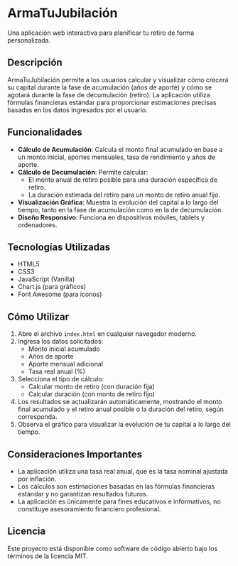 # ArmaTuJubilación

Una aplicación web interactiva para planificar tu retiro de forma personalizada.

## Descripción

ArmaTuJubilación permite a los usuarios calcular y visualizar cómo crecerá su capital durante la fase de acumulación (años de aporte) y cómo se agotará durante la fase de decumulación (retiro). La aplicación utiliza fórmulas financieras estándar para proporcionar estimaciones precisas basadas en los datos ingresados por el usuario.

## Funcionalidades

- **Cálculo de Acumulación**: Calcula el monto final acumulado en base a un monto inicial, aportes mensuales, tasa de rendimiento y años de aporte.
- **Cálculo de Decumulación**: Permite calcular:
  - El monto anual de retiro posible para una duración específica de retiro.
  - La duración estimada del retiro para un monto de retiro anual fijo.
- **Visualización Gráfica**: Muestra la evolución del capital a lo largo del tiempo, tanto en la fase de acumulación como en la de decumulación.
- **Diseño Responsivo**: Funciona en dispositivos móviles, tablets y ordenadores.

## Tecnologías Utilizadas

- HTML5
- CSS3
- JavaScript (Vanilla)
- Chart.js (para gráficos)
- Font Awesome (para íconos)


## Cómo Utilizar

1. Abre el archivo `index.html` en cualquier navegador moderno.
2. Ingresa los datos solicitados:
   - Monto inicial acumulado
   - Años de aporte
   - Aporte mensual adicional
   - Tasa real anual (%)
3. Selecciona el tipo de cálculo:
   - Calcular monto de retiro (con duración fija)
   - Calcular duración (con monto de retiro fijo)
4. Los resultados se actualizarán automáticamente, mostrando el monto final acumulado y el retiro anual posible o la duración del retiro, según corresponda.
5. Observa el gráfico para visualizar la evolución de tu capital a lo largo del tiempo.

## Consideraciones Importantes

- La aplicación utiliza una tasa real anual, que es la tasa nominal ajustada por inflación.
- Los cálculos son estimaciones basadas en las fórmulas financieras estándar y no garantizan resultados futuros.
- La aplicación es únicamente para fines educativos e informativos, no constituye asesoramiento financiero profesional.

## Licencia

Este proyecto está disponible como software de código abierto bajo los términos de la licencia MIT. 
